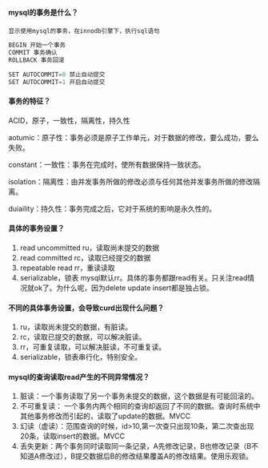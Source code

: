 #### mysql的事务是什么？
    显示使用mysql的事务，在innodb引擎下，执行sql语句
```java
BEGIN 开始一个事务
COMMIT 事务确认
ROLLBACK 事务回滚

SET AUTOCOMMIT=0 禁止自动提交
SET AUTOCOMMIT=1 开启自动提交
```

#### 事务的特征？
ACID，原子，一致性，隔离性，持久性

aotumic：原子性：事务必须是原子工作单元，对于数据的修改，要么成功，要么失败。

constant：一致性：事务在完成时，使所有数据保持一致状态。

isolation：隔离性：由并发事务所做的修改必须与任何其他并发事务所做的修改隔离。  

duiaility：持久性：事务完成之后，它对于系统的影响是永久性的。  

#### 具体的事务设置？
1. read uncommitted ru，读取尚未提交的数据
1. read committed rc，读取已经提交的数据
1. repeatable read rr，重读读取
1. serializable，锁表
mysql默认rr。具体的事务都跟read有关。只关注read情况就ok了。为什么呢，因为delete update insert都是独占锁。

#### 不同的具体事务设置，会导致curd出现什么问题？
1. ru，读取尚未提交的数据，有脏读。
1. rc，读取已提交的数据，可以解决脏读。
1. rr，可重复读取，可以解决脏读，不可重复读。
1. serializable，锁表串行化，特别安全。

#### mysql的查询读取read产生的不同异常情况？
1. 脏读：一个事务读取了另一个事务未提交的数据，这个数据是有可能回滚的。
1. 不可重复读： 一个事务内两个相同的查询却返回了不同的数据。查询时系统中其他事务修改而引起的，读取了update的数据。MVCC
1. 幻读（虚读）：范围查询的时候，id>10,第一次查只出现10条，第二次查出现20条，读取insert的数据。MVCC
1. 丢失更新：两个事务同时读取同一条记录，A先修改记录，B也修改记录（B不知道A修改过），B提交数据后B的修改结果覆盖A的修改结果。使用乐观锁。